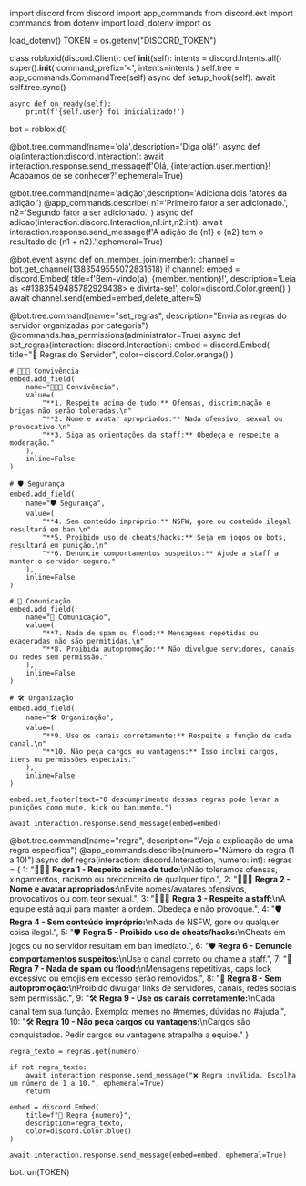 import discord
from discord import app_commands
from discord.ext import commands
from dotenv import load_dotenv
import os

load_dotenv()
TOKEN = os.getenv("DISCORD_TOKEN")

class robloxid(discord.Client):
    def __init__(self):
        intents = discord.Intents.all()
        super().__init__(
           command_prefix='<',
           intents=intents
        )
        self.tree = app_commands.CommandTree(self)
    async def setup_hook(self):
        await self.tree.sync()

    async def on_ready(self):
        print(f'{self.user} foi inicializado!')
bot = robloxid()

@bot.tree.command(name='olá',description='Diga olá!')
async def ola(interaction:discord.Interaction):
   await interaction.response.send_message(f'Olá, {interaction.user.mention}! Acabamos de se conhecer?',ephemeral=True)

@bot.tree.command(name='adição',description='Adiciona dois fatores da adição.')
@app_commands.describe(
     n1='Primeiro fator a ser adicionado.',
     n2='Segundo fator a ser adicionado.'
)
async def adicao(interaction:discord.Interaction,n1:int,n2:int):
   await interaction.response.send_message(f'A adição de {n1} e {n2} tem o resultado de {n1 + n2}.',ephemeral=True)

@bot.event
async def on_member_join(member):
    channel = bot.get_channel(1383549555072831618)
    if channel:
        embed = discord.Embed(
            title=f'Bem-vindo(a), {member.mention}!',
            description='Leia as <#1383549485782929438> e divirta-se!',
            color=discord.Color.green()
        )
        await channel.send(embed=embed,delete_after=5)

@bot.tree.command(name="set_regras", description="Envia as regras do servidor organizadas por categoria")
@commands.has_permissions(administrator=True)
async def set_regras(interaction: discord.Interaction):
    embed = discord.Embed(
        title="📜 Regras do Servidor",
        color=discord.Color.orange()
    )

    # 🧑‍🤝‍🧑 Convivência
    embed.add_field(
        name="🧑‍🤝‍🧑 Convivência",
        value=(
            "**1. Respeito acima de tudo:** Ofensas, discriminação e brigas não serão toleradas.\n"
            "**2. Nome e avatar apropriados:** Nada ofensivo, sexual ou provocativo.\n"
            "**3. Siga as orientações da staff:** Obedeça e respeite a moderação."
        ),
        inline=False
    )

    # 🛡️ Segurança
    embed.add_field(
        name="🛡️ Segurança",
        value=(
            "**4. Sem conteúdo impróprio:** NSFW, gore ou conteúdo ilegal resultará em ban.\n"
            "**5. Proibido uso de cheats/hacks:** Seja em jogos ou bots, resultará em punição.\n"
            "**6. Denuncie comportamentos suspeitos:** Ajude a staff a manter o servidor seguro."
        ),
        inline=False
    )

    # 📢 Comunicação
    embed.add_field(
        name="📢 Comunicação",
        value=(
            "**7. Nada de spam ou flood:** Mensagens repetidas ou exageradas não são permitidas.\n"
            "**8. Proibida autopromoção:** Não divulgue servidores, canais ou redes sem permissão."
        ),
        inline=False
    )

    # 🛠️ Organização
    embed.add_field(
        name="🛠️ Organização",
        value=(
            "**9. Use os canais corretamente:** Respeite a função de cada canal.\n"
            "**10. Não peça cargos ou vantagens:** Isso inclui cargos, itens ou permissões especiais."
        ),
        inline=False
    )

    embed.set_footer(text="O descumprimento dessas regras pode levar a punições como mute, kick ou banimento.")

    await interaction.response.send_message(embed=embed)

@bot.tree.command(name="regra", description="Veja a explicação de uma regra específica")
@app_commands.describe(numero="Número da regra (1 a 10)")
async def regra(interaction: discord.Interaction, numero: int):
    regras = {
        1: "🧑‍🤝‍🧑 **Regra 1 - Respeito acima de tudo:**\nNão toleramos ofensas, xingamentos, racismo ou preconceito de qualquer tipo.",
        2: "🧑‍🤝‍🧑 **Regra 2 - Nome e avatar apropriados:**\nEvite nomes/avatares ofensivos, provocativos ou com teor sexual.",
        3: "🧑‍🤝‍🧑 **Regra 3 - Respeite a staff:**\nA equipe está aqui para manter a ordem. Obedeça e não provoque.",
        4: "🛡️ **Regra 4 - Sem conteúdo impróprio:**\nNada de NSFW, gore ou qualquer coisa ilegal.",
        5: "🛡️ **Regra 5 - Proibido uso de cheats/hacks:**\nCheats em jogos ou no servidor resultam em ban imediato.",
        6: "🛡️ **Regra 6 - Denuncie comportamentos suspeitos:**\nUse o canal correto ou chame a staff.",
        7: "📢 **Regra 7 - Nada de spam ou flood:**\nMensagens repetitivas, caps lock excessivo ou emojis em excesso serão removidos.",
        8: "📢 **Regra 8 - Sem autopromoção:**\nProibido divulgar links de servidores, canais, redes sociais sem permissão.",
        9: "🛠️ **Regra 9 - Use os canais corretamente:**\nCada canal tem sua função. Exemplo: memes no #memes, dúvidas no #ajuda.",
        10: "🛠️ **Regra 10 - Não peça cargos ou vantagens:**\nCargos são conquistados. Pedir cargos ou vantagens atrapalha a equipe."
    }

    regra_texto = regras.get(numero)

    if not regra_texto:
        await interaction.response.send_message("❌ Regra inválida. Escolha um número de 1 a 10.", ephemeral=True)
        return

    embed = discord.Embed(
        title=f"📘 Regra {numero}",
        description=regra_texto,
        color=discord.Color.blue()
    )

    await interaction.response.send_message(embed=embed, ephemeral=True)

bot.run(TOKEN)

